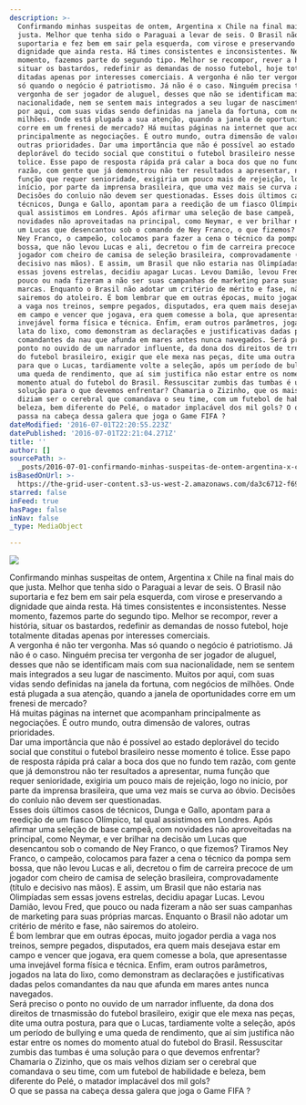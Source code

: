 ```yaml
---
description: >-
  Confirmando minhas suspeitas de ontem, Argentina x Chile na final mais do que
  justa. Melhor que tenha sido o Paraguai a levar de seis. O Brasil não
  suportaria e fez bem em sair pela esquerda, com virose e preservando a
  dignidade que ainda resta. Há times consistentes e inconsistentes. Nesse
  momento, fazemos parte do segundo tipo. Melhor se recompor, rever a história,
  situar os bastardos, redefinir as demandas de nosso futebol, hoje totalmente
  ditadas apenas por interesses comerciais. A vergonha é não ter vergonha. Mas
  só quando o negócio é patriotismo. Já não é o caso. Ninguém precisa ter
  vergonha de ser jogador de aluguel, desses que não se identificam mais com sua
  nacionalidade, nem se sentem mais integrados a seu lugar de nascimento. Muitos
  por aqui, com suas vidas sendo definidas na janela da fortuna, com negócios de
  milhões. Onde está plugada a sua atenção, quando a janela de oportunidades
  corre em um frenesi de mercado? Há muitas páginas na internet que acompanham
  principalmente as negociações. É outro mundo, outra dimensão de valores,
  outras prioridades. Dar uma importância que não é possível ao estado
  deplorável do tecido social que constitui o futebol brasileiro nesse momento é
  tolice. Esse papo de resposta rápida prá calar a boca dos que no fundo tem
  razão, com gente que já demonstrou não ter resultados a apresentar, numa
  função que requer senioridade, exigiria um pouco mais de rejeição, logo no
  início, por parte da imprensa brasileira, que uma vez mais se curva ao óbvio.
  Decisões do conluio não devem ser questionadas. Esses dois últimos casos de
  técnicos, Dunga e Gallo, apontam para a reedição de um fiasco Olímpico, tal
  qual assistimos em Londres. Após afirmar uma seleção de base campeã, com
  novidades não aproveitadas na principal, como Neymar, e ver brilhar na decisão
  um Lucas que desencantou sob o comando de Ney Franco, o que fizemos? Tiramos
  Ney Franco, o campeão, colocamos para fazer a cena o técnico da pompa sem
  bossa, que não levou Lucas e ali, decretou o fim de carreira precoce de um
  jogador com cheiro de camisa de seleção brasileira, comprovadamente (título e
  decisivo nas mãos). E assim, um Brasil que não estaria nas Olimpíadas sem
  essas jovens estrelas, decidiu apagar Lucas. Levou Damião, levou Fred, que
  pouco ou nada fizeram a não ser suas campanhas de marketing para suas próprias
  marcas. Enquanto o Brasil não adotar um critério de mérito e fase, não
  sairemos do atoleiro. É bom lembrar que em outras épocas, muito jogador perdia
  a vaga nos treinos, sempre pegados, disputados, era quem mais desejava estar
  em campo e vencer que jogava, era quem comesse a bola, que apresentasse uma
  invejável forma física e técnica. Enfim, eram outros parâmetros, jogados na
  lata do lixo, como demonstram as declarações e justificativas dadas pelos
  comandantes da nau que afunda em mares antes nunca navegados. Será preciso o
  ponto no ouvido de um narrador influente, da dona dos direitos de trnasmissão
  do futebol brasileiro, exigir que ele mexa nas peças, dite uma outra postura,
  para que o Lucas, tardiamente volte a seleção, após um período de bullying e
  uma queda de rendimento, que aí sim justifica não estar entre os nomes do
  momento atual do futebol do Brasil. Ressuscitar zumbis das tumbas é uma
  solução para o que devemos enfrentar? Chamaria o Zizinho, que os mais velhos
  diziam ser o cerebral que comandava o seu time, com um futebol de habilidade e
  beleza, bem diferente do Pelé, o matador implacável dos mil gols? O que se
  passa na cabeça dessa galera que joga o Game FIFA ?
dateModified: '2016-07-01T22:20:55.223Z'
datePublished: '2016-07-01T22:21:04.271Z'
title: ''
author: []
sourcePath: >-
  _posts/2016-07-01-confirmando-minhas-suspeitas-de-ontem-argentina-x-chile-na.md
isBasedOnUrl: >-
  https://the-grid-user-content.s3-us-west-2.amazonaws.com/da3c6712-f697-498a-9adf-48fb6e000d04.jpg
starred: false
inFeed: true
hasPage: false
inNav: false
_type: MediaObject

---
```

![](https://the-grid-user-content.s3-us-west-2.amazonaws.com/da3c6712-f697-498a-9adf-48fb6e000d04.jpg)

Confirmando minhas suspeitas de ontem, Argentina x Chile na final mais do que justa. Melhor que tenha sido o Paraguai a levar de seis. O Brasil não suportaria e fez bem em sair pela esquerda, com virose e preservando a dignidade que ainda resta. Há times consistentes e inconsistentes. Nesse momento, fazemos parte do segundo tipo. Melhor se recompor, rever a história, situar os bastardos, redefinir as demandas de nosso futebol, hoje totalmente ditadas apenas por interesses comerciais.  
A vergonha é não ter vergonha. Mas só quando o negócio é patriotismo. Já não é o caso. Ninguém precisa ter vergonha de ser jogador de aluguel, desses que não se identificam mais com sua nacionalidade, nem se sentem mais integrados a seu lugar de nascimento. Muitos por aqui, com suas vidas sendo definidas na janela da fortuna, com negócios de milhões. Onde está plugada a sua atenção, quando a janela de oportunidades corre em um frenesi de mercado?  
Há muitas páginas na internet que acompanham principalmente as negociações. É outro mundo, outra dimensão de valores, outras prioridades.  
Dar uma importância que não é possível ao estado deplorável do tecido social que constitui o futebol brasileiro nesse momento é tolice. Esse papo de resposta rápida prá calar a boca dos que no fundo tem razão, com gente que já demonstrou não ter resultados a apresentar, numa função que requer senioridade, exigiria um pouco mais de rejeição, logo no início, por parte da imprensa brasileira, que uma vez mais se curva ao óbvio. Decisões do conluio não devem ser questionadas.  
Esses dois últimos casos de técnicos, Dunga e Gallo, apontam para a reedição de um fiasco Olímpico, tal qual assistimos em Londres. Após afirmar uma seleção de base campeã, com novidades não aproveitadas na principal, como Neymar, e ver brilhar na decisão um Lucas que desencantou sob o comando de Ney Franco, o que fizemos? Tiramos Ney Franco, o campeão, colocamos para fazer a cena o técnico da pompa sem bossa, que não levou Lucas e ali, decretou o fim de carreira precoce de um jogador com cheiro de camisa de seleção brasileira, comprovadamente (título e decisivo nas mãos). E assim, um Brasil que não estaria nas Olimpíadas sem essas jovens estrelas, decidiu apagar Lucas. Levou Damião, levou Fred, que pouco ou nada fizeram a não ser suas campanhas de marketing para suas próprias marcas. Enquanto o Brasil não adotar um critério de mérito e fase, não sairemos do atoleiro.  
É bom lembrar que em outras épocas, muito jogador perdia a vaga nos treinos, sempre pegados, disputados, era quem mais desejava estar em campo e vencer que jogava, era quem comesse a bola, que apresentasse uma invejável forma física e técnica. Enfim, eram outros parâmetros, jogados na lata do lixo, como demonstram as declarações e justificativas dadas pelos comandantes da nau que afunda em mares antes nunca navegados.  
Será preciso o ponto no ouvido de um narrador influente, da dona dos direitos de trnasmissão do futebol brasileiro, exigir que ele mexa nas peças, dite uma outra postura, para que o Lucas, tardiamente volte a seleção, após um período de bullying e uma queda de rendimento, que aí sim justifica não estar entre os nomes do momento atual do futebol do Brasil. Ressuscitar zumbis das tumbas é uma solução para o que devemos enfrentar? Chamaria o Zizinho, que os mais velhos diziam ser o cerebral que comandava o seu time, com um futebol de habilidade e beleza, bem diferente do Pelé, o matador implacável dos mil gols?  
O que se passa na cabeça dessa galera que joga o Game FIFA ?